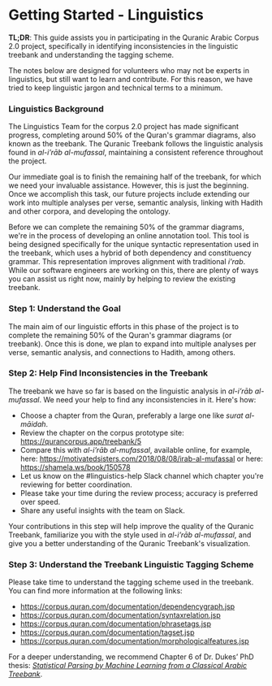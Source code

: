 # Getting Started - Linguistics 

**TL;DR**: This guide assists you in participating in the Quranic Arabic Corpus 2.0 project, specifically in identifying inconsistencies in the linguistic treebank and understanding the tagging scheme.

The notes below are designed for volunteers who may not be experts in linguistics, but still want to learn and contribute. For this reason, we have tried to keep linguistic jargon and technical terms to a minimum.

### Linguistics Background

The Linguistics Team for the corpus 2.0 project has made significant progress, completing around 50% of the Quran's grammar diagrams, also known as the treebank. The Quranic Treebank follows the linguistic analysis found in *al-i’rāb al-mufassal*, maintaining a consistent reference throughout the project.

Our immediate goal is to finish the remaining half of the treebank, for which we need your invaluable assistance. However, this is just the beginning. Once we accomplish this task, our future projects include extending our work into multiple analyses per verse, semantic analysis, linking with Hadith and other corpora, and developing the ontology.

Before we can complete the remaining 50% of the grammar diagrams, we're in the process of developing an online annotation tool. This tool is being designed specifically for the unique syntactic representation used in the treebank, which uses a hybrid of both dependency and constituency grammar. This representation improves alignment with traditional *i'rab*. While our software engineers are working on this, there are plenty of ways you can assist us right now, mainly by helping to review the existing treebank.

### Step 1: Understand the Goal

The main aim of our linguistic efforts in this phase of the project is to complete the remaining 50% of the Quran's grammar diagrams (or treebank). Once this is done, we plan to expand into multiple analyses per verse, semantic analysis, and connections to Hadith, among others.

### Step 2: Help Find Inconsistencies in the Treebank

The treebank we have so far is based on the linguistic analysis in *al-i’rāb al-mufassal*. We need your help to find any inconsistencies in it. Here's how:

* Choose a chapter from the Quran, preferably a large one like *surat al-māidah*.
* Review the chapter on the corpus prototype site: https://qurancorpus.app/treebank/5
* Compare this with *al-i’rāb al-mufassal*, available online, for example, here: https://motivatedsisters.com/2018/08/08/irab-al-mufassal or here: https://shamela.ws/book/150578
* Let us know on the #linguistics-help Slack channel which chapter you're reviewing for better coordination.
* Please take your time during the review process; accuracy is preferred over speed.
* Share any useful insights with the team on Slack.

Your contributions in this step will help improve the quality of the Quranic Treebank, familiarize you with the style used in *al-i’rāb al-mufassal*, and give you a better understanding of the Quranic Treebank's visualization.

### Step 3: Understand the Treebank Linguistic Tagging Scheme

Please take time to understand the tagging scheme used in the treebank. You can find more information at the following links:

* https://corpus.quran.com/documentation/dependencygraph.jsp
* https://corpus.quran.com/documentation/syntaxrelation.jsp
* https://corpus.quran.com/documentation/phrasetags.jsp
* https://corpus.quran.com/documentation/tagset.jsp
* https://corpus.quran.com/documentation/morphologicalfeatures.jsp

For a deeper understanding, we recommend Chapter 6 of Dr. Dukes’ PhD thesis: *[Statistical Parsing by Machine Learning from a Classical Arabic Treebank](https://arxiv.org/pdf/1510.07193.pdf)*.